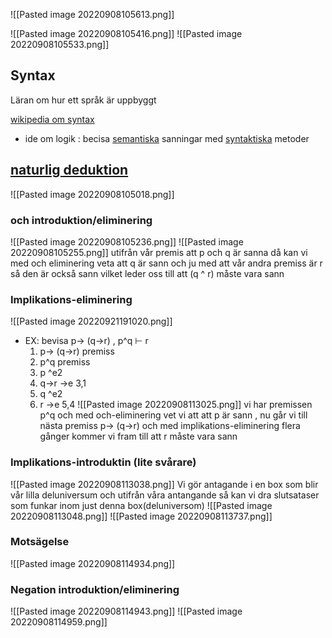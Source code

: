 
![[Pasted image 20220908105613.png]]

![[Pasted image 20220908105416.png]]
![[Pasted image 20220908105533.png]]



## Syntax
 Läran om hur ett språk är uppbyggt

[wikipedia om syntax](https://sv.wikipedia.org/wiki/Syntax)

- ide om logik : becisa [semantiska](https://www.merriam-webster.com/dictionary/semantic) sanningar med [syntaktiska](https://sv.wikipedia.org/wiki/Syntax) metoder



## [naturlig deduktion](https://sv.wikipedia.org/wiki/Deduktion) 

![[Pasted image 20220908105018.png]]
### och introduktion/eliminering
![[Pasted image 20220908105236.png]]
![[Pasted image 20220908105255.png]]
utifrån vår premis att p och q är sanna då kan vi med och eliminering veta att q är sann och ju med att vår andra premiss är r så den är också sann vilket leder oss till att (q ^ r) måste vara sann

### Implikations-eliminering 
![[Pasted image 20220921191020.png]]

- EX: bevisa p→ (q→r) ,  p^q ⊢  r
	1.  p→ (q→r)     premiss
	2.  p^q      premiss
	3. p        ^e2
	4. q→r       →e 3,1
	5. q            ^e2
	6. r             →e 5,4
![[Pasted image 20220908113025.png]]
vi har premissen p^q och med och-eliminering vet vi att att p är sann , nu går vi till nästa premiss p→ (q→r)  och med implikations-eliminering flera gånger kommer vi fram till att r måste vara sann
### Implikations-introduktin (lite svårare)
![[Pasted image 20220908113038.png]]
Vi gör antagande i en box som blir vår lilla deluniversum och utifrån våra antangande så kan vi dra slutsataser som funkar inom just denna box(deluniversom)
![[Pasted image 20220908113048.png]]
![[Pasted image 20220908113737.png]]
### Motsägelse 
![[Pasted image 20220908114934.png]]
### Negation introduktion/eliminering
![[Pasted image 20220908114943.png]]
![[Pasted image 20220908114959.png]]
